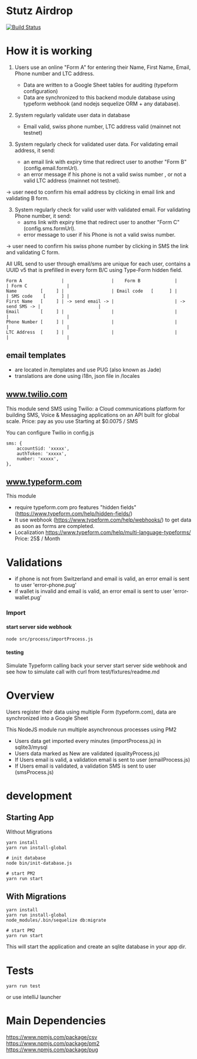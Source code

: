 # Stutz Airdrop 

[![Build Status](https://travis-ci.org/StutzCoin/airdrop.svg?branch=master)](https://travis-ci.org/StutzCoin/airdrop)

# How it is working

1. Users use an online "Form A" for entering their Name, First Name, Email, Phone number and LTC address. 
   * Data are written to a Google Sheet tables for auditing (typeform configuration)
   * Data are synchronized to this backend module database using typeform webhook (and nodejs sequelize ORM + any database).
   
2. System regularly validate user data in database
   * Email valid, swiss phone number, LTC address valid (mainnet not testnet)
   
3. System regularly check for validated user data. For validating email address, it send: 
   * an email link with expiry time that redirect user to another "Form B" (config.email.formUrl). 
   * an error message if his phone is not a valid swiss number , or not a valid LTC address (mainnet not testnet).
 
 -> user need to confirm his email address by clicking in email link and validating B form.
   
3. System regularly check for valid user with validated email. For validating Phone number, it send: 
   * asms link with expiry time that redirect user to another "Form C" (config.sms.formUrl). 
   * error message to user if his Phone is not a valid swiss number.
    
 -> user need to confirm his swiss phone number by clicking in SMS the link and validating C form.
       
All URL send to user through email/sms are unique for each user, contains a UUID v5 that is prefilled in every form B/C using Type-Form hidden field.

```
Form A               |                  |    Form B             |                | Form C               |
Name         [     ] |                  | Email code   [      ] |                | SMS code    [      ] |
First Name   [     ] | -> send email -> |                       | -> send SMS -> |                      |
Email        [     ] |                  |                       |                |                      |
Phone Number [     ] |                  |                       |                |                      |
LTC Address  [     ] |                  |                       |                |                      |
```

## email templates
* are located in /templates and use PUG (also known as Jade)
* translations are done using i18n, json file in /locales

## www.twilio.com
This module send SMS using Twilio: a Cloud communications platform for building SMS, Voice & Messaging applications on an API built for global scale. 
Price: pay as you use Starting at $0.0075 / SMS

You can configure Twilio in config.js
```
sms: {
    accountSid: 'xxxxx',
    authToken: 'xxxxx',
    number: 'xxxxx',
},
```

## www.typeform.com
This module 
* require typeform.com pro features "hidden fields" (https://www.typeform.com/help/hidden-fields/)
* It use webhook (https://www.typeform.com/help/webhooks/) to get data as soon as forms are completed.
* Localization https://www.typeform.com/help/multi-language-typeforms/
Price: 25$ / Month

# Validations
* if phone is not from Switzerland and email is valid, an error email is sent to user 'error-phone.pug'
* if wallet is invalid and email is valid, an error email is sent to user 'error-wallet.pug'

### Import

#### start server side webhook
```
node src/process/importProcess.js
```

#### testing
Simulate Typeform calling back your server
start server side webhook and see how to simulate call with curl from test/fixtures/readme.md

# Overview

Users register their data using multiple Form (typeform.com), data are synchronized into a Google Sheet

This NodeJS module run multiple asynchronous processes using PM2

* Users data get imported every minutes (importProcess.js) in sqlite3/mysql
* Users data marked as New are validated (qualityProcess.js)
* If Users email is valid, a validation email is sent to user (emailProcess.js)
* If Users email is validated, a validation SMS is sent to user (smsProcess.js)

# development
## Starting App

Without Migrations
```
yarn install
yarn run install-global

# init database
node bin/init-database.js

# start PM2
yarn run start
```

## With Migrations
```
yarn install
yarn run install-global
node_modules/.bin/sequelize db:migrate

# start PM2
yarn run start
```
This will start the application and create an sqlite database in your app dir.

# Tests
```
yarn run test
```

or use intelliJ launcher


# Main Dependencies
https://www.npmjs.com/package/csv
https://www.npmjs.com/package/pm2
https://www.npmjs.com/package/pug
